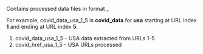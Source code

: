 Contains processed data files in format <data-type>_<region>_<start>_<end>
  
 For example, covid_data_usa_1_5 is **covid_data** for **usa** starting at URL index **1** and ending at URL index **5**.

1. covid_data_usa_1_5 - USA data extracted from URLs 1-5
2. covid_href_usa_1_5 - USA URLs processed 
